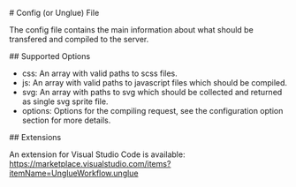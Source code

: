 # Config (or Unglue) File

The config file contains the main information about what should be transfered and compiled to the server.

## Supported Options

+ css: An array with valid paths to scss files.
+ js: An array with valid paths to javascript files which should be compiled.
+ svg: An array with paths to svg which should be collected and returned as single svg sprite file.
+ options: Options for the compiling request, see the configuration option section for more details.

## Extensions

An extension for Visual Studio Code is available: https://marketplace.visualstudio.com/items?itemName=UnglueWorkflow.unglue